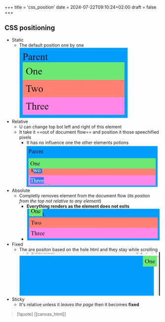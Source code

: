 +++
title = 'css_position'
date = 2024-07-22T09:10:24+02:00
draft = false
+++

## CSS positioning 
- Static
	- The default position one by one 
	![StaticCssPosition_visual.png](/static/StaticCssPosition_visual.png)
- Relative 
	- U can change top bot left and right of this element 
	- It take it ==out of document flow== and position it those speechified pixels 
		- It has no influence one the other elements potions 
	![RelativePostiosnExample_visual.png](/static/RelativePostiosnExample_visual.png)
- Absolute 
	- Completly removes element from the document flow (*its postion from the top not relative to any element*)
		- **Everything renders as the element does not exits**
		- ![AbsolutePostionExmple_visual.png](/static/AbsolutePostionExmple_visual.png)
- Fixed 
	- The are positon based on the hole html and they stay while scrolling 
		![FixedPositonExample_visual.png](/static/FixedPositonExample_visual.png)
- Sticky 
	- It's relative unless it *leaves the page* then it becomes **fixed**
 
>[!quote] [[canvas_html]]